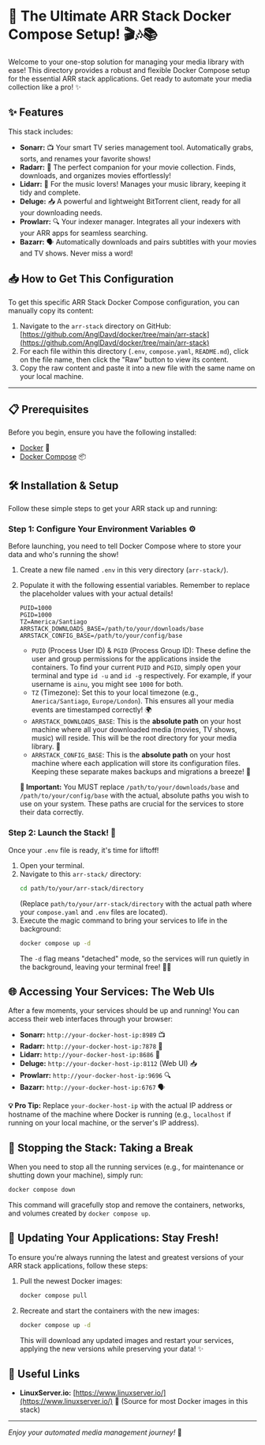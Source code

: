 # 🚀 The Ultimate ARR Stack Docker Compose Setup! 🎬🎶📚

Welcome to your one-stop solution for managing your media library with ease! This directory provides a robust and flexible Docker Compose setup for the essential ARR stack applications. Get ready to automate your media collection like a pro! ✨

## ✨ Features

This stack includes:

*   **Sonarr:** 📺 Your smart TV series management tool. Automatically grabs, sorts, and renames your favorite shows!
*   **Radarr:** 🎥 The perfect companion for your movie collection. Finds, downloads, and organizes movies effortlessly!
*   **Lidarr:** 🎵 For the music lovers! Manages your music library, keeping it tidy and complete.
*   **Deluge:** 📥 A powerful and lightweight BitTorrent client, ready for all your downloading needs.
*   **Prowlarr:** 🔍 Your indexer manager. Integrates all your indexers with your ARR apps for seamless searching.
*   **Bazarr:** 🗣️ Automatically downloads and pairs subtitles with your movies and TV shows. Never miss a word!

## 📥 How to Get This Configuration

To get this specific ARR Stack Docker Compose configuration, you can manually copy its content:

1.  Navigate to the `arr-stack` directory on GitHub: [https://github.com/AnglDavd/docker/tree/main/arr-stack](https://github.com/AnglDavd/docker/tree/main/arr-stack)
2.  For each file within this directory (`.env`, `compose.yaml`, `README.md`), click on the file name, then click the "Raw" button to view its content.
3.  Copy the raw content and paste it into a new file with the same name on your local machine.

---

## 📋 Prerequisites

Before you begin, ensure you have the following installed:

*   [Docker](https://www.docker.com/get-started) 🐳
*   [Docker Compose](https://docs.docker.com/compose/install/) 📦

## 🛠️ Installation & Setup

Follow these simple steps to get your ARR stack up and running:

### Step 1: Configure Your Environment Variables ⚙️

Before launching, you need to tell Docker Compose where to store your data and who's running the show!

1.  Create a new file named `.env` in this very directory (`arr-stack/`).
2.  Populate it with the following essential variables. Remember to replace the placeholder values with your actual details!

    ```
    PUID=1000
    PGID=1000
    TZ=America/Santiago
    ARRSTACK_DOWNLOADS_BASE=/path/to/your/downloads/base
    ARRSTACK_CONFIG_BASE=/path/to/your/config/base
    ```

    *   `PUID` (Process User ID) & `PGID` (Process Group ID): These define the user and group permissions for the applications inside the containers. To find your current `PUID` and `PGID`, simply open your terminal and type `id -u` and `id -g` respectively. For example, if your username is `ainu`, you might see `1000` for both.
    *   `TZ` (Timezone): Set this to your local timezone (e.g., `America/Santiago`, `Europe/London`). This ensures all your media events are timestamped correctly! 🌍
    *   `ARRSTACK_DOWNLOADS_BASE`: This is the **absolute path** on your host machine where all your downloaded media (movies, TV shows, music) will reside. This will be the root directory for your media library. 📂
    *   `ARRSTACK_CONFIG_BASE`: This is the **absolute path** on your host machine where each application will store its configuration files. Keeping these separate makes backups and migrations a breeze! 💾

    **🚨 Important:** You MUST replace `/path/to/your/downloads/base` and `/path/to/your/config/base` with the actual, absolute paths you wish to use on your system. These paths are crucial for the services to store their data correctly.

### Step 2: Launch the Stack! 🚀

Once your `.env` file is ready, it's time for liftoff!

1.  Open your terminal.
2.  Navigate to this `arr-stack/` directory:
    ```bash
    cd path/to/your/arr-stack/directory
    ```
    (Replace `path/to/your/arr-stack/directory` with the actual path where your `compose.yaml` and `.env` files are located).
3.  Execute the magic command to bring your services to life in the background:
    ```bash
    docker compose up -d
    ```
    The `-d` flag means "detached" mode, so the services will run quietly in the background, leaving your terminal free! 🧘‍♀️

## 🌐 Accessing Your Services: The Web UIs

After a few moments, your services should be up and running! You can access their web interfaces through your browser:

*   **Sonarr:** `http://your-docker-host-ip:8989` 📺
*   **Radarr:** `http://your-docker-host-ip:7878` 🎥
*   **Lidarr:** `http://your-docker-host-ip:8686` 🎵
*   **Deluge:** `http://your-docker-host-ip:8112` (Web UI) 📥
*   **Prowlarr:** `http://your-docker-host-ip:9696` 🔍
*   **Bazarr:** `http://your-docker-host-ip:6767` 🗣️

**💡 Pro Tip:** Replace `your-docker-host-ip` with the actual IP address or hostname of the machine where Docker is running (e.g., `localhost` if running on your local machine, or the server's IP address).

## 🛑 Stopping the Stack: Taking a Break

When you need to stop all the running services (e.g., for maintenance or shutting down your machine), simply run:

```bash
docker compose down
```
This command will gracefully stop and remove the containers, networks, and volumes created by `docker compose up`.

## 🔄 Updating Your Applications: Stay Fresh!

To ensure you're always running the latest and greatest versions of your ARR stack applications, follow these steps:

1.  Pull the newest Docker images:
    ```bash
    docker compose pull
    ```
2.  Recreate and start the containers with the new images:
    ```bash
    docker compose up -d
    ```
    This will download any updated images and restart your services, applying the new versions while preserving your data! ✨

## 🔗 Useful Links

*   **LinuxServer.io:** [https://www.linuxserver.io/](https://www.linuxserver.io/) 🐧 (Source for most Docker images in this stack)

---
_Enjoy your automated media management journey!_ 🎉